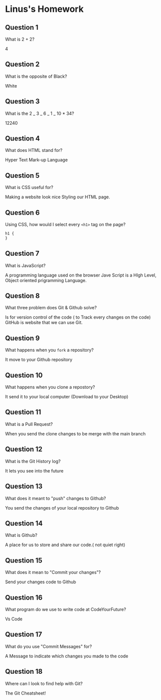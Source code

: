 # Linus's Homework

## Question 1

What is 2 + 2?

4

## Question 2

What is the opposite of Black?

White

## Question 3

What is the 2 _ 3 _ 6 _ 1 _ 10 \* 34?

12240

## Question 4

What does HTML stand for?

Hyper Text Mark-up Language

## Question 5

What is CSS useful for?

Making a website look nice
Styling our HTML page.

## Question 6

Using CSS, how would I select every `<h1>` tag on the page?

```css
h1 {
}
```

## Question 7

What is JavaScript?

A programming language used on the browser
Jave Script is a HIgh Level, Object oriented prigramming Language.

## Question 8

What three problem does Git & Github solve?

Is for version control of the code ( to Track every changes on the code) GitHub is website that we can use Git.

## Question 9

What happens when you `fork` a repository?

It move to your Github repository

## Question 10

What happens when you clone a repostory?

It send it to your local computer (Download to your Desktop)

## Question 11

What is a Pull Request?

When you send the clone changes to be merge with the main branch

## Question 12

What is the Git History log?

It lets you see into the future

## Question 13

What does it meant to "push" changes to Github?

You send the changes of your local repository to Github

## Question 14

What is Github?

A place for us to store and share our code.( not quiet right) 

## Question 15

What does it mean to "Commit your changes"?

Send your changes code to Github

## Question 16

What program do we use to write code at CodeYourFuture?

Vs Code

## Question 17

What do you use "Commit Messages" for?

A Message to indicate which changes you made to the code

## Question 18

Where can I look to find help with Git?

The Git Cheatsheet!
